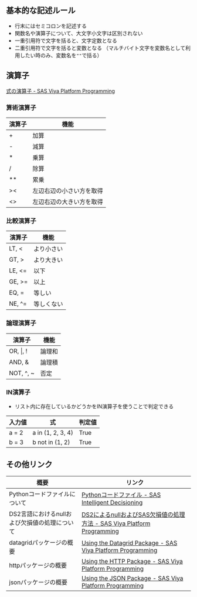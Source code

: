 ## 基本的な記述ルール
- 行末にはセミコロンを記述する
- 関数名や演算子について、大文字小文字は区別されない
- 一重引用符で文字を括ると、文字定数となる
- 二重引用符で文字を括ると変数となる
（マルチバイト文字を変数名として利用したい時のみ、変数名を`""`で括る）

## 演算子

[式の演算子 - SAS Viya Platform Programming](https://documentation.sas.com/doc/ja/pgmsascdc/v_052/ds2pg/p0vinswrxk1819n1qizkibfin0cy.htm)

### 算術演算子

|演算子|機能|
|-|-|
|+|加算|
|-|減算|
|*|乗算|
|/|除算|
|**|累乗|
|><|左辺右辺の小さい方を取得|
|<>|左辺右辺の大きい方を取得|

### 比較演算子

|演算子|機能|
|-|-|
|LT, <|より小さい|
|GT, >|より大きい|
|LE, <=|以下|
|GE, >=|以上|
|EQ, =|等しい|
|NE, ^=|等しくない|

### 論理演算子

|演算子|機能|
|-|-|
|OR, \|, !|論理和|
|AND, &|論理積|
|NOT, ^, ~|否定|

### IN演算子
- リスト内に存在しているかどうかをIN演算子を使うことで判定できる

|入力値|式|判定値|
|-|-|-|
|a = 2| a in (1, 2, 3, 4)|True|
|b = 3| b not in (1, 2)|True|


## その他リンク

|概要|リンク|
|-|-|
|Pythonコードファイルについて|[Pythonコードファイル - SAS Intelligent Decisioning](https://documentation.sas.com/doc/ja/edmcdc/v_047/edmug/n04vfc1flrz8jsn1o5jblnbgx6i3.htm)|
|DS2言語におけるnullおよび欠損値の処理について|[DS2によるnullおよびSAS欠損値の処理方法 - SAS Viya Platform Programming](https://documentation.sas.com/doc/ja/pgmsascdc/v_052/ds2pg/n19ec5j2guhvrrn1w53nlti9aten.htm)|
|datagridパッケージの概要|[Using the Datagrid Package - SAS Viya Platform Programming](https://documentation.sas.com/doc/ja/pgmsascdc/v_052/ds2pg/n1vcyhfhq2l0p4n1x3ggi7i6g0aa.htm#p03w47hvyb6753n1tefly13hjazf)|
|httpパッケージの概要|[Using the HTTP Package - SAS Viya Platform Programming](https://documentation.sas.com/doc/ja/pgmsascdc/v_052/ds2pg/n1vcyhfhq2l0p4n1x3ggi7i6g0aa.htm#n0tay4njptq0ywn1lh43a6fmo7ir)|
|jsonパッケージの概要|[Using the JSON Package - SAS Viya Platform Programming](https://documentation.sas.com/doc/ja/pgmsascdc/v_052/ds2pg/n1vcyhfhq2l0p4n1x3ggi7i6g0aa.htm#n01ivvcmauuzh8n1e61zov8aeta3)|

